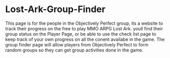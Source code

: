 # Lost-Ark-Group-Finder

This page is for the people in the Objectively Perfect group, its a website to track their progress on the free to play MMO ARPG Lost Ark. youll find their group status on the Player Page, or be able to use the check list page to keep track of your own progress on all the conent availabe in the game. The group finder page will allow players from Objectively Perfect to form random groups so they can get group activities done in the game.

